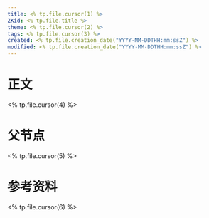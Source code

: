 ```yaml
---
title: <% tp.file.cursor(1) %>
ZKid: <% tp.file.title %>
theme: <% tp.file.cursor(2) %>
tags: <% tp.file.cursor(3) %>
created: <% tp.file.creation_date("YYYY-MM-DDTHH:mm:ssZ") %>
modified: <% tp.file.creation_date("YYYY-MM-DDTHH:mm:ssZ") %>
---
```

# 正文
<% tp.file.cursor(4) %>

# 父节点
<% tp.file.cursor(5) %>

# 参考资料
<% tp.file.cursor(6) %>